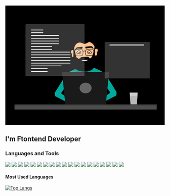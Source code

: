 [![Header](https://github.com/wan6sta/wan6sta/blob/main/assets/gif.gif)](https://github.com/wan6sta)

## I'm Ftontend Developer

### Languages and Tools
<div style="margin-bottom: 20px">
<img src="https://img.shields.io/badge/JavaScript-ff0066?style=for-the-badge&logo=JavaScript&logoColor=white"/>
<img src="https://img.shields.io/badge/TypeScript-ff0066?style=for-the-badge&logo=TypeScript&logoColor=white"/>
<img src="https://img.shields.io/badge/HTML5-ff0066?style=for-the-badge&logo=HTML5&logoColor=white"/>
<img src="https://img.shields.io/badge/CSS3-ff0066?style=for-the-badge&logo=CSS3&logoColor=white"/>
<img src="https://img.shields.io/badge/Sass-ff0066?style=for-the-badge&logo=Sass&logoColor=white"/>
<img src="https://img.shields.io/badge/React-ff0066?style=for-the-badge&logo=React&logoColor=white"/>
<img src="https://img.shields.io/badge/Redux-ff0066?style=for-the-badge&logo=Redux&logoColor=white"/>
<img src="https://img.shields.io/badge/React Router-ff0066?style=for-the-badge&logo=React Router&logoColor=white"/>
<img src="https://img.shields.io/badge/Webpack-ff0066?style=for-the-badge&logo=Webpack&logoColor=white"/>
<img src="https://img.shields.io/badge/ESLint-ff0066?style=for-the-badge&logo=ESLint&logoColor=white"/>
<img src="https://img.shields.io/badge/Testing Library-ff0066?style=for-the-badge&logo=Testing Library&logoColor=white"/>
<img src="https://img.shields.io/badge/Jest-ff0066?style=for-the-badge&logo=Jest&logoColor=white"/>
<img src="https://img.shields.io/badge/MUI-ff0066?style=for-the-badge&logo=MUI&logoColor=white"/>
<img src="https://img.shields.io/badge/Storyblok-ff0066?style=for-the-badge&logo=Storyblok&logoColor=white"/>
<img src="https://img.shields.io/badge/styled components-ff0066?style=for-the-badge&logo=styled-components&logoColor=white"/>
<img src="https://img.shields.io/badge/Vite-ff0066?style=for-the-badge&logo=Vite&logoColor=white"/>
<img src="https://img.shields.io/badge/React Table-ff0066?style=for-the-badge&logo=React Table&logoColor=white"/>
<img src="https://img.shields.io/badge/i18next-ff0066?style=for-the-badge&logo=i18next&logoColor=white"/>
<img src="https://img.shields.io/badge/stylelint-ff0066?style=for-the-badge&logo=stylelint&logoColor=white"/>
</div>

#### Most Used Languages

[![Top Langs](https://github-readme-stats.vercel.app/api/top-langs/?username=wan6sta&layout=compact&show_icons=true&theme=radical)](https://github.com/anuraghazra/github-readme-stats)

